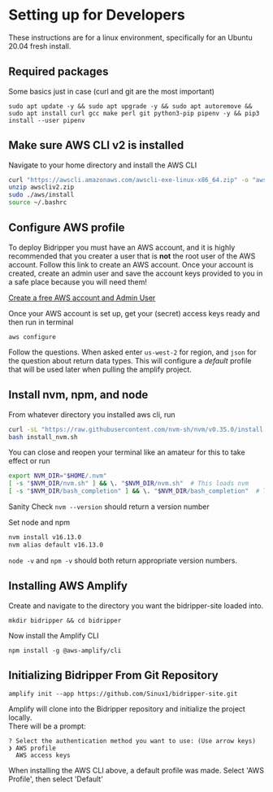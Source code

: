 # Setting up for Developers

These instructions are for a linux environment, specifically for an Ubuntu 20.04 fresh install.  

## Required packages

Some basics just in case (curl and git are the most important)

`sudo apt update -y && sudo apt upgrade -y && sudo apt autoremove && sudo apt install curl gcc make perl git python3-pip pipenv -y && pip3 install --user pipenv`  


## Make sure AWS CLI v2 is installed

Navigate to your home directory and install the AWS CLI
```bash
curl "https://awscli.amazonaws.com/awscli-exe-linux-x86_64.zip" -o "awscliv2.zip"
unzip awscliv2.zip
sudo ./aws/install
source ~/.bashrc
```

## Configure AWS profile

To deploy Bidripper you must have an AWS account, and it is highly recommended that you creater a user that is **not** the root user of the AWS account. Follow this link to create an AWS account. Once your account is created, create an admin user and save the account keys provided to you in a safe place because you will need them!

[Create a free AWS account and Admin User](https://docs.aws.amazon.com/translate/latest/dg/setting-up.html)


Once your AWS account is set up, get your (secret) access keys ready and then run in terminal

`aws configure`

Follow the questions. When asked enter `us-west-2` for region, and `json` for the question about return data types. This will configure a *_default_* profile that will be used later when pulling the amplify project.  

## Install nvm, npm, and node

From whatever directory  you installed aws cli, run

```bash
curl -sL "https://raw.githubusercontent.com/nvm-sh/nvm/v0.35.0/install.sh" -o install_nvm.sh
bash install_nvm.sh
```

You can close and reopen your terminal like an amateur for this to take effect or run  

```bash
export NVM_DIR="$HOME/.nvm"
[ -s "$NVM_DIR/nvm.sh" ] && \. "$NVM_DIR/nvm.sh"  # This loads nvm
[ -s "$NVM_DIR/bash_completion" ] && \. "$NVM_DIR/bash_completion"  # This loads nvm bash_completion
```

Sanity Check
`nvm --version` should return a version number

Set node and npm  

```bash
nvm install v16.13.0
nvm alias default v16.13.0

```
`node -v` and `npm -v` should both return appropriate version numbers.

## Installing AWS Amplify

Create and navigate to the directory you want the bidripper-site loaded into.

`mkdir bidripper && cd bidripper`

Now install the Amplify CLI

`npm install -g @aws-amplify/cli`

## Initializing Bidripper From Git Repository

`amplify init --app https://github.com/Sinux1/bidripper-site.git`  

Amplify will clone into the Bidripper repository and initialize the project locally.  
There will be a prompt:
```
? Select the authentication method you want to use: (Use arrow keys)
❯ AWS profile 
  AWS access keys 
```

When installing the AWS CLI above, a default profile was made. Select 'AWS Profile', then select 'Default'